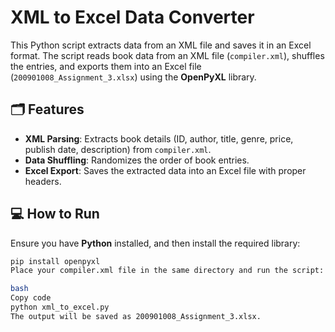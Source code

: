 # XML to Excel Data Converter

This Python script extracts data from an XML file and saves it in an Excel format. The script reads book data from an XML file (`compiler.xml`), shuffles the entries, and exports them into an Excel file (`200901008_Assignment_3.xlsx`) using the **OpenPyXL** library.

## 🗂️ Features

- **XML Parsing**: Extracts book details (ID, author, title, genre, price, publish date, description) from `compiler.xml`.
- **Data Shuffling**: Randomizes the order of book entries.
- **Excel Export**: Saves the extracted data into an Excel file with proper headers.

## 💻 How to Run

Ensure you have **Python** installed, and then install the required library:

```bash
pip install openpyxl
Place your compiler.xml file in the same directory and run the script:

bash
Copy code
python xml_to_excel.py
The output will be saved as 200901008_Assignment_3.xlsx.
